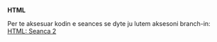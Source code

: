 **HTML**

Per te aksesuar kodin e seances se dyte ju lutem aksesoni branch-in: [HTML: Seanca 2](https://link-url-here.org)